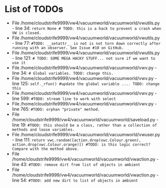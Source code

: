 # List of TODOs

* File /home/cloudstrife9999/vw4/vacuumworld/vacuumworld/vwutils.py - line 34: `return None # TODO: this is a hack to prevent a crash when VW is closed.`
* File /home/cloudstrife9999/vw4/vacuumworld/vacuumworld/vwutils.py - line 77: `#TODO: __setattr__ is not is not torn down correctly after running with an observer. See Issue #10 on GitHub.`
* File /home/cloudstrife9999/vw4/vacuumworld/vacuumworld/vwutils.py - line 121: `# TODO: SOME MEGA HACKY STUFF... not sure if we want to use it`
* File /home/cloudstrife9999/vw4/vacuumworld/vacuumworld/vwv.py - line 34: `# Global variables. TODO: change this.`
* File /home/cloudstrife9999/vw4/vacuumworld/vacuumworld/vwv.py - line 125: `self._rfun() #update the global variable .... TODO: change this`
* File /home/cloudstrife9999/vw4/vacuumworld/vacuumworld/vwv.py - line 599: `#TODO: stream line to work with select`
* File /home/cloudstrife9999/vw4/vacuumworld/vacuumworld/vwv.py - line 765: `#TODO: orphan "private" method.`
* File /home/cloudstrife9999/vw4/vacuumworld/vacuumworld/saveload.py - line 19: `#TODO: this should be a class, rather than a collection of methods and loose variables.`
* File /home/cloudstrife9999/vw4/vacuumworld/vacuumworld/vwuser.py - line 111: `return vwc.random([action.drop(vwc.Colour.green), action.drop(vwc.Colour.orange)]) #TODO: is this logic correct? Compare with the method above.`
* File /home/cloudstrife9999/vw4/vacuumworld/vacuumworld/vwaction.py - line 43: `#TODO: remove dirt from list of objects in ambient`
* File /home/cloudstrife9999/vw4/vacuumworld/vacuumworld/vwaction.py - line 54: `#TODO: add new dirt to list of objects in ambient`
